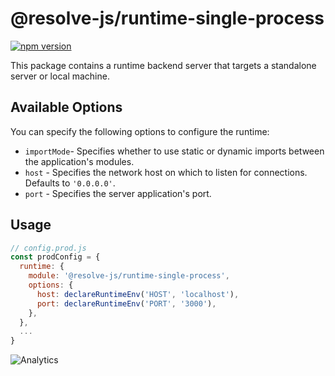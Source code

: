 # **@resolve-js/runtime-single-process**

[![npm version](https://badge.fury.io/js/%40resolve-js%2Fruntime-single-process.svg)](https://badge.fury.io/js/%40resolve-js%2Fruntime)

This package contains a runtime backend server that targets a standalone server or local machine.

## Available Options

You can specify the following options to configure the runtime:

- `importMode`- Specifies whether to use static or dynamic imports between the application's modules.
- `host` - Specifies the network host on which to listen for connections. Defaults to `'0.0.0.0'`.
- `port` - Specifies the server application's port.

## Usage

```js
// config.prod.js
const prodConfig = {
  runtime: {
    module: '@resolve-js/runtime-single-process',
    options: {
      host: declareRuntimeEnv('HOST', 'localhost'),
      port: declareRuntimeEnv('PORT', '3000'),
    },
  },
  ...
}
```

![Analytics](https://ga-beacon.appspot.com/UA-118635726-1/packages-resolve-runtime-single-process-readme?pixel)
